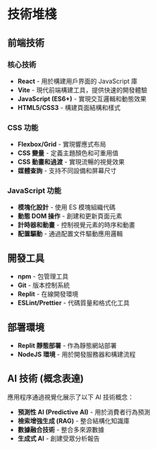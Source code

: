 
# 技術堆棧

## 前端技術

### 核心技術

- **React** - 用於構建用戶界面的 JavaScript 庫
- **Vite** - 現代前端構建工具，提供快速的開發體驗
- **JavaScript (ES6+)** - 實現交互邏輯和動態效果
- **HTML5/CSS3** - 構建頁面結構和樣式

### CSS 功能

- **Flexbox/Grid** - 實現響應式布局
- **CSS 變量** - 定義主題顏色和可重用值
- **CSS 動畫和過渡** - 實現流暢的視覺效果
- **媒體查詢** - 支持不同設備和屏幕尺寸

### JavaScript 功能

- **模塊化設計** - 使用 ES 模塊組織代碼
- **動態 DOM 操作** - 創建和更新頁面元素
- **計時器和動畫** - 控制視覺元素的時序和動畫
- **配置驅動** - 通過配置文件驅動應用邏輯

## 開發工具

- **npm** - 包管理工具
- **Git** - 版本控制系統
- **Replit** - 在線開發環境
- **ESLint/Prettier** - 代碼質量和格式化工具

## 部署環境

- **Replit 靜態部署** - 作為靜態網站部署
- **NodeJS 環境** - 用於開發服務器和構建流程

## AI 技術 (概念表達)

應用程序通過視覺化展示了以下 AI 技術概念：

- **預測性 AI (Predictive AI)** - 用於消費者行為預測
- **檢索增強生成 (RAG)** - 整合結構化知識庫
- **數據融合技術** - 整合多來源數據
- **生成式 AI** - 創建受眾分析報告
